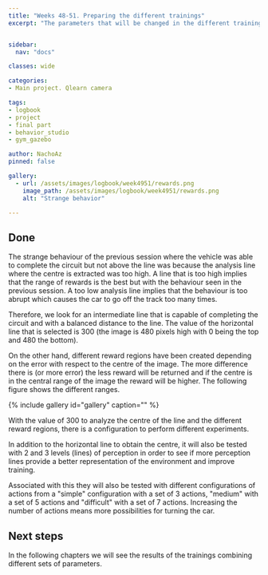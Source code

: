 ```yaml
---
title: "Weeks 48-51. Preparing the different trainings"
excerpt: "The parameters that will be changed in the different trainings are fixed"


sidebar:
  nav: "docs"

classes: wide

categories:
- Main project. Qlearn camera

tags:
- logbook
- project
- final part
- behavior_studio
- gym_gazebo

author: NachoAz
pinned: false

gallery:
  - url: /assets/images/logbook/week4951/rewards.png
    image_path: /assets/images/logbook/week4951/rewards.png
    alt: "Strange behavior"

---
```


## Done

The strange behaviour of the previous session where the vehicle was able to complete the circuit but not above the line was because the analysis line where the centre is extracted was too high. A line that is too high implies that the range of rewards is the best but with the behaviour seen in the previous session. A too low analysis line implies that the behaviour is too abrupt which causes the car to go off the track too many times.

Therefore, we look for an intermediate line that is capable of completing the circuit and with a balanced distance to the line. The value of the horizontal line that is selected is 300 (the image is 480 pixels high with 0 being the top and 480 the bottom).

On the other hand, different reward regions have been created depending on the error with respect to the centre of the image. The more difference there is (or more error) the less reward will be returned and if the centre is in the central range of the image the reward will be higher. The following figure shows the different ranges.

{% include gallery id="gallery" caption="" %}

With the value of 300 to analyze the centre of the line and the different reward regions, there is a configuration to perform different experiments.

In addition to the horizontal line to obtain the centre, it will also be tested with 2 and 3 levels (lines) of perception in order to see if more perception lines provide a better representation of the environment and improve training.

Associated with this they will also be tested with different configurations of actions from a "simple" configuration with a set of 3 actions, "medium" with a set of 5 actions and "difficult" with a set of 7 actions. Increasing the number of actions means more possibilities for turning the car.

## Next steps

In the following chapters we will see the results of the trainings combining different sets of parameters.
